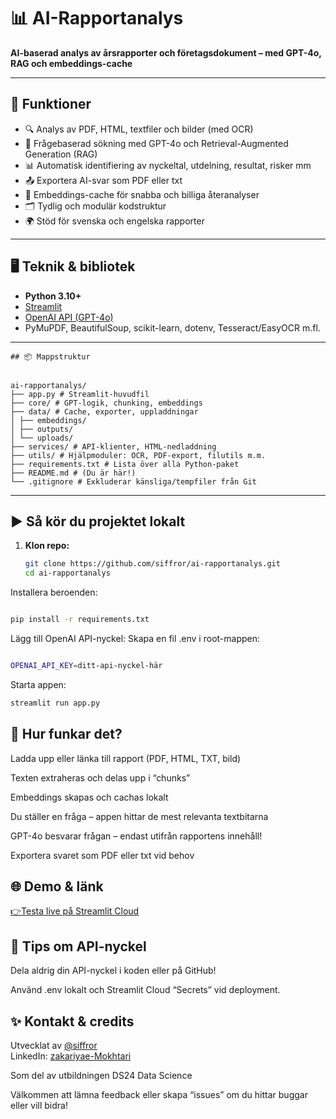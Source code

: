 # 📊 **AI-Rapportanalys**

**AI-baserad analys av årsrapporter och företagsdokument – med GPT-4o, RAG och embeddings-cache**

---

## 🚀 **Funktioner**

- 🔍 Analys av PDF, HTML, textfiler och bilder (med OCR)
- 🧠 Frågebaserad sökning med GPT-4o och Retrieval-Augmented Generation (RAG)
- 📊 Automatisk identifiering av nyckeltal, utdelning, resultat, risker mm
- 📤 Exportera AI-svar som PDF eller txt
- 💾 Embeddings-cache för snabba och billiga återanalyser
- 🗂️ Tydlig och modulär kodstruktur
- 🌍 Stöd för svenska och engelska rapporter

---

## 🖥️ **Teknik & bibliotek**

- **Python 3.10+**
- [Streamlit](https://streamlit.io)  
- [OpenAI API (GPT-4o)](https://platform.openai.com/)
- PyMuPDF, BeautifulSoup, scikit-learn, dotenv, Tesseract/EasyOCR m.fl.

---

```
## 📦 Mappstruktur


ai-rapportanalys/
├── app.py # Streamlit-huvudfil
├── core/ # GPT-logik, chunking, embeddings
├── data/ # Cache, exporter, uppladdningar
│ ├── embeddings/
│ ├── outputs/
│ └── uploads/
├── services/ # API-klienter, HTML-nedladdning
├── utils/ # Hjälpmoduler: OCR, PDF-export, filutils m.m.
├── requirements.txt # Lista över alla Python-paket
├── README.md # (Du är här!)
└── .gitignore # Exkluderar känsliga/tempfiler från Git

```
---

## ▶️ **Så kör du projektet lokalt**

1. **Klon repo:**
   ```bash
   git clone https://github.com/siffror/ai-rapportanalys.git
   cd ai-rapportanalys
   
Installera beroenden:
   ```bash

pip install -r requirements.txt
```
Lägg till OpenAI API-nyckel:
Skapa en fil .env i root-mappen:
   ```bash

OPENAI_API_KEY=ditt-api-nyckel-här
```
Starta appen:
   ```bash
streamlit run app.py
```


## 🧠 **Hur funkar det?**

Ladda upp eller länka till rapport (PDF, HTML, TXT, bild)

Texten extraheras och delas upp i “chunks”

Embeddings skapas och cachas lokalt

Du ställer en fråga – appen hittar de mest relevanta textbitarna

GPT-4o besvarar frågan – endast utifrån rapportens innehåll!

Exportera svaret som PDF eller txt vid behov

## 🌐 **Demo & länk**

[👉Testa live på Streamlit Cloud](https://ai-rapportanalys-ds24.streamlit.app/)

## 🔐 **Tips om API-nyckel**

Dela aldrig din API-nyckel i koden eller på GitHub!

Använd .env lokalt och Streamlit Cloud “Secrets” vid deployment.

## ✨ **Kontakt & credits**

Utvecklat av [@siffror](https://github.com/siffror)  
LinkedIn: [zakariyae-Mokhtari](https://www.linkedin.com/in/zakariyae-mokhtari/)  


Som del av utbildningen DS24 Data Science

Välkommen att lämna feedback eller skapa “issues” om du hittar buggar eller vill bidra!
